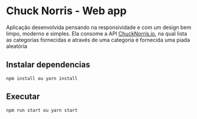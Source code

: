# Chuck Norris - Web app

Aplicação desenvolvida pensando na responsividade e com um design bem limpo, moderno e simples.
Ela consome a API [ChuckNorris.io](https://api.chucknorris.io/), na qual lista as categorias fornecidas e através de uma categoria é fornecida uma piada aleatória

## Instalar dependencias

```
npm install ou yarn install
```

## Executar

```
npm run start ou yarn start
```

